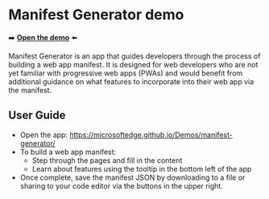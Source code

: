 # Manifest Generator demo

➡️ **[Open the demo](https://microsoftedge.github.io/Demos/manifest-generator/)** ⬅️

Manifest Generator is an app that guides developers through the process of building a web app manifest. It is designed for web developers who are not yet familiar with progressive web apps (PWAs) and would benefit from additional guidance on what features to incorporate into their web app via the manifest.

## User Guide

* Open the app: https://microsoftedge.github.io/Demos/manifest-generator/
* To build a web app manifest:
  * Step through the pages and fill in the content
  * Learn about features using the tooltip in the bottom left of the app
* Once complete, save the manifest JSON by downloading to a file or sharing to your code editor via the buttons in the upper right.
